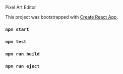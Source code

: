 Pixel Art Editor


This project was bootstrapped with [Create React App](https://github.com/facebook/create-react-app).



### `npm start`

### `npm test`

### `npm run build`

### `npm run eject`


